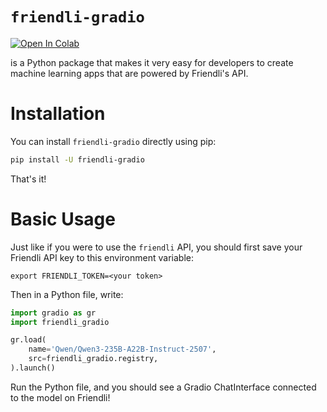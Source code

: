 # `friendli-gradio`

<a target="_blank" href="https://colab.research.google.com/github/friendliai/friendli-gradio/blob/main/examples/colab.ipynb">
  <img src="https://colab.research.google.com/assets/colab-badge.svg" alt="Open In Colab"/>
</a>

is a Python package that makes it very easy for developers to create machine learning apps that are powered by Friendli's API.

# Installation

You can install `friendli-gradio` directly using pip:

```bash
pip install -U friendli-gradio
```

That's it! 

# Basic Usage

Just like if you were to use the `friendli` API, you should first save your Friendli API key to this environment variable:

```
export FRIENDLI_TOKEN=<your token>
```

Then in a Python file, write:

```python
import gradio as gr
import friendli_gradio

gr.load(
    name='Qwen/Qwen3-235B-A22B-Instruct-2507',
    src=friendli_gradio.registry,
).launch()
```

Run the Python file, and you should see a Gradio ChatInterface connected to the model on Friendli!
